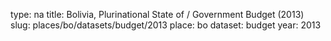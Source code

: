 type: na
title: Bolivia, Plurinational State of / Government Budget (2013)
slug: places/bo/datasets/budget/2013
place: bo
dataset: budget
year: 2013

